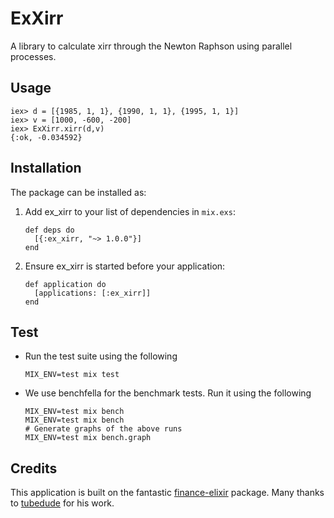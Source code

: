 # ExXirr

A library to calculate xirr through the Newton Raphson using parallel processes.

## Usage

    iex> d = [{1985, 1, 1}, {1990, 1, 1}, {1995, 1, 1}]
    iex> v = [1000, -600, -200]
    iex> ExXirr.xirr(d,v)
    {:ok, -0.034592}


## Installation

The package can be installed as:

  1. Add ex_xirr to your list of dependencies in `mix.exs`:

      ```
      def deps do
        [{:ex_xirr, "~> 1.0.0"}]
      end
      ```

  2. Ensure ex_xirr is started before your application:

      ```
      def application do
        [applications: [:ex_xirr]]
      end
      ```
## Test

- Run the test suite using the following
    ```
    MIX_ENV=test mix test
    ```

- We use benchfella for the benchmark tests. Run it using the following
    ```
    MIX_ENV=test mix bench
    MIX_ENV=test mix bench
    # Generate graphs of the above runs
    MIX_ENV=test mix bench.graph
    ```
## Credits

This application is built on the fantastic [finance-elixir](https://github.com/tubedude/finance-elixir) package. Many thanks to [tubedude](https://github.com/tubedude) for his work.
